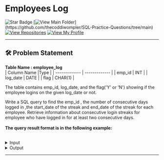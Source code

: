 # Employees Log
![Star Badge](https://img.shields.io/static/v1?label=%F0%9F%8C%9F&message=If%20Useful&style=style=flat&color=BC4E99)
[![View Main Folder](https://img.shields.io/badge/View-Main_Folder-971901?)](https://github.com/thecoddiwompler/SQL-Practice-Questions/tree/main)
[![View Repositories](https://img.shields.io/badge/View-My_Repositories-blue?logo=GitHub)](https://github.com/thecoddiwompler?tab=repositories)
[![View My Profile](https://img.shields.io/badge/View-My_Profile-green?logo=GitHub)](https://github.com/thecoddiwompler)

---

## 🛠️ Problem Statement


<b>Table Name : employee_log</b>
</br>
|  Column Name  |Type |
| ------------- | ------------- |
| emp_id    | INT |
| log_date     | DATE    |
| flag | CHAR(1)     |


The table contains emp_id, log_date, and the flag('Y' or 'N') showing if the employee logins on the given log_date or not. 


Write a SQL query to find the emp_id , the number of consecutive days logged in ,the start_date of the streak and end_date of the streak for each employee.
Retrieve information about consecutive login streaks for employee who have logged in for at least two consecutive days.
</br>
</br>
<b>The query result format is in the following example:  </b>
</br>
</br>

 <details>
<summary>
Input
</summary>
<br>

<b>Table Name : employee_log</b>

| emp_id | log_date   | flag |
|--------|------------|------|
| 101    | 2024-01-02 | N    |
| 101    | 2024-01-03 | Y    |
| 101    | 2024-01-04 | N    |
| 101    | 2024-01-07 | Y    |
| 102    | 2024-01-01 | N    |
| 102    | 2024-01-02 | Y    |
| 102    | 2024-01-03 | Y    |
| 102    | 2024-01-04 | N    |
| 102    | 2024-01-05 | Y    |
| 102    | 2024-01-06 | Y    |
| 102    | 2024-01-07 | Y    |
| 103    | 2024-01-01 | N    |
| 103    | 2024-01-04 | N    |
| 103    | 2024-01-05 | Y    |
| 103    | 2024-01-06 | Y    |
| 103    | 2024-01-07 | N    |


<br/>


</details>

<details>
<summary>
Output
</summary>
<br>

| emp_id | streak_start | streak_end  | streak_length |
|--------|--------------|-------------|--------|
| 102    | 2024-01-05   | 2024-01-07  | 3      |
| 102    | 2024-01-02   | 2024-01-03  | 2      |
| 103    | 2024-01-05   | 2024-01-06  | 2      |


</details>

---
